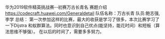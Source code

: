 华为2019软件精英挑战赛--初赛万古长青名
赛题介绍
https://codecraft.huawei.com/Generaldetail
队伍名称：万古长青
队员:鲍志强,李学
总结： 第一次参加这样的比赛，最大的收获是学习了很多，本次比赛学习了一下Dijstra 和蚁群算法。同时也意识到自己优点(能坚持，能花时间）和短板（算法思维不够强）。
在以后的时间了，需要多多努力。
